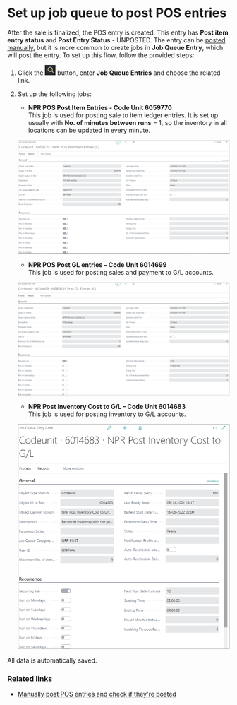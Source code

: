 # Set up job queue to post POS entries

After the  sale is finalized, the POS entry is created. This entry has **Post item entry status** and **Post Entry Status** - UNPOSTED. The entry can be [posted manually](manually_post_POS_entries.md), but it is more common to create jobs in **Job Queue Entry**, which will post the entry. To set up this flow, follow the provided steps:

1. Click the ![Lightbulb that opens the Tell Me feature](../../../images/Icons/Lightbulb_icon.png "Tell Me what you want to do") button, enter **Job Queue Entries** and choose the related link.     

2. Set up the following jobs:  

    - **NPR POS Post Item Entries - Code Unit 6059770**    
    This job is used for posting sale to item ledger entries. It is set up usually with **No. of minutes between runs** = 1, so the inventory in all locations can be updated in every minute.

    ![6059770](../images/6059770.PNG)

    - **NPR POS Post GL entries – Code Unit 6014699**     
     This job is used for posting sales and payment to G/L accounts.

    ![6059770](../images/6014699.PNG)

    - **NPR Post Inventory Cost to G/L – Code Unit 6014683**    
     This job is used for posting inventory to G/L accounts.

     ![6014683](../images/6014683.PNG)

All data is automatically saved.

### Related links

- [Manually post POS entries and check if they're posted](manually_post_POS_entries.md)